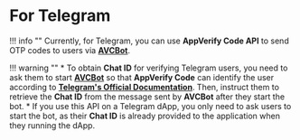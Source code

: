 # For Telegram

!!! info ""
    Currently, for Telegram, you can use **AppVerify Code API** to send OTP codes to users via [**AVCBot**](https://t.me/AppVerifyCode_bot).

!!! warning ""
    * To obtain **Chat ID** for verifying Telegram users, you need to ask them to start [**AVCBot**](https://t.me/AppVerifyCode_bot) so that **AppVerify Code** can identify the user according to [**Telegram's Official Documentation**](https://core.telegram.org/bots/#how-are-bots-different-from-users). Then, instruct them to retrieve the **Chat ID** from the message sent by **AVCBot** after they start the bot.
    * If you use this API on a Telegram dApp, you only need to ask users to start the bot, as their **Chat ID** is already provided to the application when they running the dApp.

<div class="openapi" data-src="https://cdn.jsdelivr.net/gh/HiTECH-Corporation/The-Project-Docs@latest/assets/AuthKit-API/avcapi-telegram.yaml"></div>

